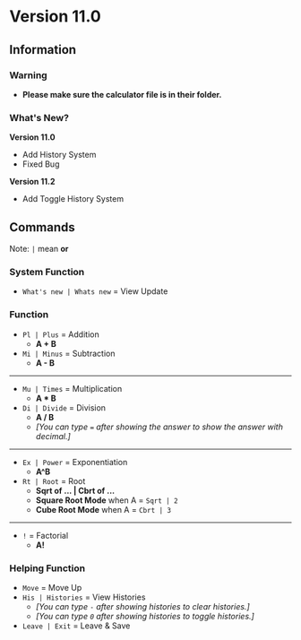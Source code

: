 # Version 11.0

## Information
### Warning
* **Please make sure the calculator file is in their folder.**
### What's New?
**Version 11.0**
* Add History System
* Fixed Bug

**Version 11.2**
* Add Toggle History System


## Commands
Note: `|` mean **or**

### System Function
* `What's new | Whats new` = View Update

### Function
* `Pl | Plus` = Addition
  * **A + B**
* `Mi | Minus` = Subtraction
  * **A - B**

---

* `Mu | Times` = Multiplication
  * **A \* B**
* `Di | Divide` = Division
  * **A / B**
  * *[You can type `=` after showing the answer to show the answer with decimal.]*

---

* `Ex | Power` = Exponentiation
  * **A^B**
* `Rt | Root` = Root
  * **Sqrt of ... | Cbrt of ...**
  * **Square Root Mode** when A = `Sqrt | 2`
  * **Cube Root Mode** when A = `Cbrt | 3`

---

* `!` = Factorial
  * **A!**

### Helping Function
* `Move` = Move Up
* `His | Histories` = View Histories
  * *[You can type `-` after showing histories to clear histories.]*
  * *[You can type `0` after showing histories to toggle histories.]*
* `Leave | Exit` = Leave & Save